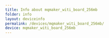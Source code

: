 ```yaml
---
title: Info about mqmaker_witi_board_256mb
folder: info
layout: deviceinfo
permalink: /devices/mqmaker_witi_board_256mb/
device: mqmaker_witi_board_256mb
---
```

